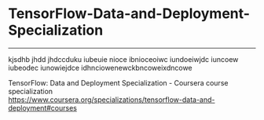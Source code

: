 # TensorFlow-Data-and-Deployment-Specialization
*************************************************************

kjsdhb jhdd jhdccduku iubeuie nioce ibnioceoiwc iundoeiwjdc iuncoew iubeodec iunowiejdce idhnciowenewckbncoweixdncowe

TensorFlow: Data and Deployment Specialization - Coursera course specialization   
https://www.coursera.org/specializations/tensorflow-data-and-deployment#courses


